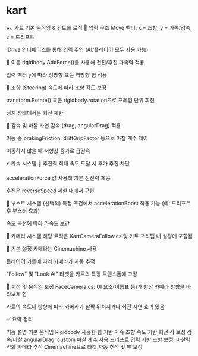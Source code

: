 # kart


🏎️ 카트 기본 움직임 & 컨트롤 로직
🔹 입력 구조
Move 벡터: x = 조향, y = 가속/감속, z = 드리프트

IDrive 인터페이스를 통해 입력 주입 (AI/플레이어 모두 사용 가능)

🔹 이동
rigidbody.AddForce()를 사용해 전진/후진 가속력 적용

입력 벡터 y에 따라 정방향 또는 역방향 힘 적용

🔹 조향 (Steering)
속도에 따라 조향 각도 보정

transform.Rotate() 혹은 rigidbody.rotation으로 프레임 단위 회전

정지 상태에서는 회전 제한

🔹 감속 및 마찰
자연 감속 (drag, angularDrag) 적용

이동 중 brakingFriction, driftGripFactor 등으로 마찰 계수 제어

이동하지 않을 때 저항값 증가로 급감속

⚡ 가속 시스템
🔹 추진력
최대 속도 도달 시 추가 추진 차단

accelerationForce 값 사용해 기본 전진력 제공

후진은 reverseSpeed 제한 내에서 구현

🔹 부스트 시스템 (선택적)
특정 조건에서 accelerationBoost 적용 가능 (예: 드리프트 후 부스터 효과)

속도 곡선에 따라 가속도 보간

🎥 카메라 시스템
해당 로직은 KartCameraFollow.cs 및 카트 프리팹 내 설정에 포함됨

🔹 기본 설정
카메라는 Cinemachine 사용

플레이어 카트에 따라 카메라가 자동 추적

"Follow" 및 "Look At" 타겟을 카트의 특정 트랜스폼에 고정

🔹 회전 및 움직임 보정
FaceCamera.cs: UI 요소(이름표 등)가 항상 카메라 방향을 바라보게 함

카트의 속도나 방향에 따라 카메라가 살짝 뒤처지거나 회전 지연 효과 있음

✅ 요약 정리

기능	설명
기본 움직임	Rigidbody 사용한 힘 기반 가속
조향	속도 기반 회전 각 보정
감속/마찰	angularDrag, custom 마찰 계수 사용
드리프트	입력 기반 조향 보정, 마찰력 약화
카메라 추적	Cinemachine으로 타겟 자동 추적 및 뷰 보정
